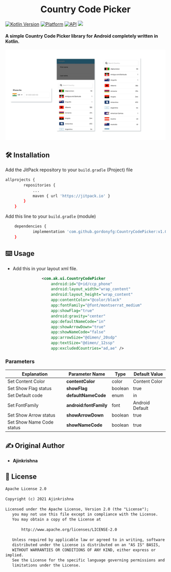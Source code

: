 <h1 align="center">Country Code Picker</h1>

[![Kotlin Version](https://img.shields.io/badge/Kotlin-v1.5.31-blue.svg)](https://kotlinlang.org)  [![Platform](https://img.shields.io/badge/Platform-Android-green.svg?style=flat)](https://www.android.com/) [![API](https://img.shields.io/badge/API-21%2B-brightgreen.svg?style=flat)](https://android-arsenal.com/api?level=21)
[![](https://jitpack.io/v/gordonyfg/CountryCodePicker.svg)](https://jitpack.io/#gordonyfg/CountryCodePicker)
<br/>

#### A simple Country Code Picker library for Android completely written in Kotlin.

<img src="https://github.com/Ajinkrishnak/CountryCodePicker/blob/main/art/artgithub.jpeg">
 
## 🛠 Installation

Add the JitPack repository to your ```build.gradle``` (Project) file
```bash
allprojects {
		repositories {
			...
			maven { url 'https://jitpack.io' }
		}
	}
```

Add this line to your ```build.gradle``` (module)
```bash
	dependencies {
	        implementation 'com.github.gordonyfg:CountryCodePicker:v1.0.1'
	}
```

## ⌨️ Usage

- Add this in your layout xml file.

```xml
                <com.ak.ui.CountryCodePicker
                    android:id="@+id/ccp_phone"
                    android:layout_width="wrap_content"
                    android:layout_height="wrap_content"
                    app:contentColor="@color/black"
                    app:fontFamily="@font/montserrat_medium"
                    app:showFlag="true"
                    android:gravity="center"
                    app:defaultNameCode="in"
                    app:showArrowDown="true"
                    app:showNameCode="false"
                    app:arrowSize="@dimen/_20sdp"
                    app:textSize="@dimen/_12ssp"
                    app:excludedCountries="ad,ae" />

```

### Parameters

| Explanation               | Parameter Name          | Type       | Default Value            |
| ------------------------- | ----------------------- | ---------- | --------------           |
| Set Content Color           | **contentColor**          | color      | Content Color  |
| Set Show Flag status     | **showFlag**            | boolean    | true                     |
| Set Default code          | **defaultNameCode**        | enum       | in                     |
| Set FontFamily            | **android:fontFamily**  | font       | Android Default          | 
| Set Show Arrow status     | **showArrowDown**            | boolean    | true                     |
| Set Show Name Code status     | **showNameCode**            | boolean    | true                     |


## ✍️ Original Author
* <b>Ajinkrishna</b>


## 📝 License

```
Apache License 2.0

Copyright (c) 2021 Ajinkrishna

Licensed under the Apache License, Version 2.0 (the "License");
   you may not use this file except in compliance with the License.
   You may obtain a copy of the License at

       http://www.apache.org/licenses/LICENSE-2.0

   Unless required by applicable law or agreed to in writing, software
   distributed under the License is distributed on an "AS IS" BASIS,
   WITHOUT WARRANTIES OR CONDITIONS OF ANY KIND, either express or implied.
   See the License for the specific language governing permissions and
   limitations under the License.
```
